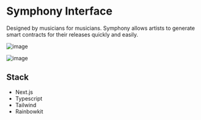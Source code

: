 # Symphony Interface

Designed by musicians for musicians. Symphony allows artists to generate smart contracts for their releases quickly and easily. 

![image](https://user-images.githubusercontent.com/85530348/193440524-fef54e55-63dd-4b7b-8daf-74835a01dd83.png)

![image](https://user-images.githubusercontent.com/85530348/193440543-14d0a1cc-cc28-4921-a33d-5e1f82f5aeff.png)

## Stack
- Next.js
- Typescript
- Tailwind
- Rainbowkit
